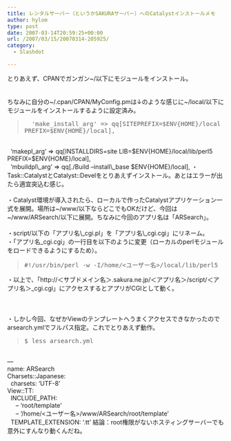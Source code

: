 ```yaml
---
title: レンタルサーバー（というかSAKURAサーバー）へのCatalystインストールメモ
author: hylom
type: post
date: 2007-03-14T20:59:25+00:00
url: /2007/03/15/20070314-205925/
category:
  - Slashdot

---
```

とりあえず、CPANでガンガン~/以下にモジュールをインストール。  
</br>   
ちなみに自分の~/.cpan/CPAN/MyConfig.pmは↓のような感じに~/local/以下にモジュールをインストールするように設定済み。 

> <div>
>   <tt> &nbsp; 'make_install_arg' => qq[SITEPREFIX=$ENV{HOME}/local PREFIX=$ENV{HOME}/local]&#44; </tt>
> </div>

</br>   
&nbsp; &#8216;makepl_arg&#8217; => qq[INSTALLDIRS=site LIB=$ENV{HOME}/local/lib/perl5 PREFIX=$ENV{HOME}/local]&#44;</br>   
&nbsp; &#8216;mbuildpl\_arg&#8217; => qq[./Build &#8211;install\_base $ENV{HOME}/local]&#44; ・Task::CatalystとCatalyst::Develをとりあえずインストール。あとはエラーが出たら適宜突込む感じ。</br>  
</br>   
・Catalyst環境が導入されたら、ローカルで作ったCatalystアプリケーション一式を展開。場所は~/www/以下ならどこでもOKだけど、今回は~/www/ARSearch/以下に展開。ちなみに今回のアプリ名は「ARSearch」。</br>  
</br>   
・script/以下の「アプリ名\_cgi.pl」を「アプリ名\_cgi.cgi」にリネーム。</br>   
・「アプリ名_cgi.cgi」の一行目を以下のように変更（ローカルのperlモジュールをロードできるようにするため）。 

> <div>
>   <tt> #!/usr/bin/perl -w -I/home/<ユーザー名>/local/lib/perl5 </tt>
> </div>

・以上で、「http://＜サブドメイン名＞.sakura.ne.jp/＜アプリ名＞/script/＜アプリ名＞_cgi.cgi」にアクセスするとアプリがCGIとして動く。</br>  
</br>   
・しかし今回、なぜかViewのテンプレートへうまくアクセスできなかったのでarsearch.ymlでフルパス指定。これでとりあえず動作。 

> <div>
>   <tt> $ less arsearch.yml </tt>
> </div>

</br>   
&#8212;</br>   
name: ARSearch</br>   
Charsets::Japanese:</br>   
&nbsp; charsets: &#8216;UTF-8&#8217;</br>   
View::TT:</br>   
&nbsp; INCLUDE_PATH:</br>   
&nbsp; &nbsp; &nbsp;&#8211; &#8216;root/template&#8217;</br>   
&nbsp; &nbsp; &nbsp;&#8211; &#8216;/home/<ユーザー名>/www/ARSearch/root/template&#8217;</br>   
&nbsp; TEMPLATE_EXTENSION: &#8216;.tt&#8217; 結論：root権限がないホスティングサーバーでも意外にすんなり動くんだね。</br>  
</br>
